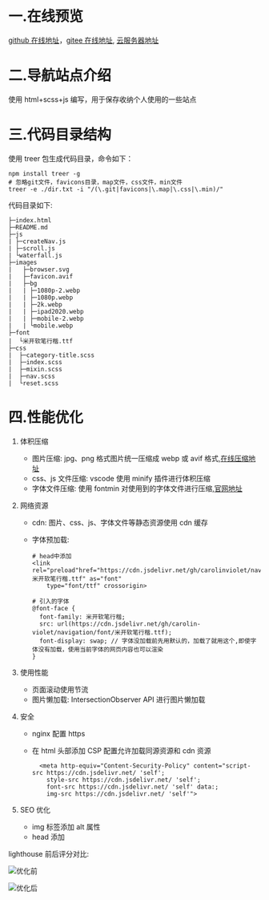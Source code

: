 # 一.在线预览

[github 在线地址](https://carolin-violet.github.io/navigation/)，[gitee 在线地址](https://carolin-violet.gitee.io/navigation/), [云服务器地址](https://carolin-violet.cloud/violet-nav/)

# 二.导航站点介绍

使用 html+scss+js 编写，用于保存收纳个人使用的一些站点

# 三.代码目录结构

使用 treer 包生成代码目录，命令如下：

```
npm install treer -g
# 忽略git文件，favicons目录，map文件，css文件，min文件
treer -e ./dir.txt -i "/(\.git|favicons|\.map|\.css|\.min)/"
```

代码目录如下:

```
├─index.html
├─README.md
├─js
| ├─createNav.js
| ├─scroll.js
| └waterfall.js
├─images
|   ├─browser.svg
|   ├─favicon.avif
|   ├─bg
|   | ├─1080p-2.webp
|   | ├─1080p.webp
|   | ├─2k.webp
|   | ├─ipad2020.webp
|   | ├─mobile-2.webp
|   | └mobile.webp
├─font
|  └米开软笔行楷.ttf
├─css
|  ├─category-title.scss
|  ├─index.scss
|  ├─mixin.scss
|  ├─nav.scss
|  └reset.scss
```

# 四.性能优化

1. 体积压缩

   - 图片压缩: jpg、png 格式图片统一压缩成 webp 或 avif 格式,[在线压缩地址](https://devtool.tech/tiny-image)
   - css、js 文件压缩: vscode 使用 minify 插件进行体积压缩
   - 字体文件压缩: 使用 fontmin 对使用到的字体文件进行压缩,[官网地址](https://ecomfe.github.io/fontmin/)

2. 网络资源

   - cdn: 图片、css、js、字体文件等静态资源使用 cdn 缓存

   - 字体预加载:

     ```
     # head中添加
     <link rel="preload"href="https://cdn.jsdelivr.net/gh/carolinviolet/navigation/font/米开软笔行楷.ttf" as="font"
         type="font/ttf" crossorigin>

     # 引入的字体
     @font-face {
       font-family: 米开软笔行楷;
       src: url(https://cdn.jsdelivr.net/gh/carolin-violet/navigation/font/米开软笔行楷.ttf);
       font-display: swap; // 字体没加载前先用默认的，加载了就用这个,即使字体没有加载，使用当前字体的网页内容也可以渲染
     }
     ```

3. 使用性能

   - 页面滚动使用节流
   - 图片懒加载: IntersectionObserver API 进行图片懒加载

4. 安全

   - nginx 配置 https

   - 在 html 头部添加 CSP 配置允许加载同源资源和 cdn 资源

     ```
       <meta http-equiv="Content-Security-Policy" content="script-src https://cdn.jsdelivr.net/ 'self';
         style-src https://cdn.jsdelivr.net/ 'self';
         font-src https://cdn.jsdelivr.net/ 'self' data:;
         img-src https://cdn.jsdelivr.net/ 'self'">
     ```

5. SEO 优化

   - img 标签添加 alt 属性
   - head 添加   <meta name="description" content="xxx">

lighthouse 前后评分对比:

![优化前](https://cdn.jsdelivr.net/gh/carolin-violet/navigation/images/lighthouse1.png)

![优化后](https://cdn.jsdelivr.net/gh/carolin-violet/navigation/images/lighthouse2.png)
